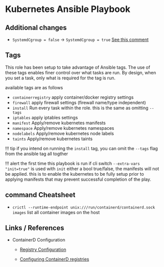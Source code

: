 # Kubernetes Ansible Playbook


## Additional changes

- `SystemdCgroup = false` -> `SystemdCgroup = true` [See this comment](https://github.com/kubernetes/kubernetes/issues/110177#issuecomment-1161647736)

## Tags

This role has been setup to take advantage of Ansible tags. The use of these tags enables finer control over what tasks are run. By design, when you set a task, only what is required for the tag is run.

available tags are as follows

- `containerregistry` apply container/docker registry settings
- `firewall` apply firewall settings (firewall name/type independent)
- `install` Run every task within the role. this is the same as omitting `--tags`
- `iptables` apply iptables settings
- `manifest` Apply/remove kubernetes manifests
- `namespace` Apply/remove kubernetes namespaces
- `nodelabels` Apply/remove kubernetes node labels
- `taints` Apply/remove kubernetes taints

!!! tip
    if you intend on running the `install` tag, you can omit the `--tags` flag from the ansible tag all togther

!!! alert
    the first time this playbook is run if cli switch `--extra-vars "init=true"` is used with `init` either a bool true/false, the manifests will not be applied. this is to enable the kubernetes to be fully setup prior to applying manifests that may prevent successful completion of the play.

## command Cheatsheet

- `crictl --runtime-endpoint unix:///run/containerd/containerd.sock images` list all container images on the host

## Links / References

- ContainerD Configuration

  - [Registry Configuration](https://github.com/containerd/containerd/blob/7cd72cce99c8d3b938c1b763c2744a0b699028ab/docs/cri/config.md#registry-configuration)

  - [Configuring ContainerD registries](https://github.com/containerd/containerd/blob/7cd72cce99c8d3b938c1b763c2744a0b699028ab/docs/hosts.md#cri)
